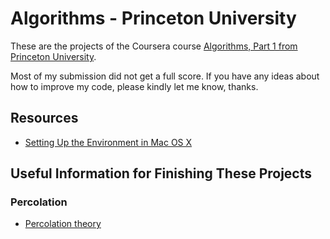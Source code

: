 # Algorithms - Princeton University

These are the projects of the Coursera course [Algorithms, Part 1 from Princeton University](https://www.coursera.org/learn/algorithms-part1/home/info).

Most of my submission did not get a full score. If you have any ideas about how to improve my code, please kindly let me know, thanks.

## Resources 
- [Setting Up the Environment in Mac OS X](https://algs4.cs.princeton.edu/mac/)

## Useful Information for Finishing These Projects

### Percolation

- [Percolation theory](https://en.wikipedia.org/wiki/Percolation_theory)
